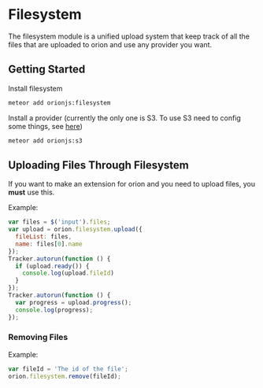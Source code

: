 # Filesystem

The filesystem module is a unified upload system that keep track
of all the files that are uploaded to orion and use any provider
you want.

## Getting Started

Install filesystem

```sh
meteor add orionjs:filesystem
```

Install a provider 
(currently the only one is S3. 
To use S3 need to config some things, see [here](https://github.com/Lepozepo/S3/#create-your-amazon-s3))

```sh
meteor add orionjs:s3
```

## Uploading Files Through Filesystem

If you want to make an extension for orion and
you need to upload files, you **must** use this.

Example:

```js
var files = $('input').files;
var upload = orion.filesystem.upload({
  fileList: files,
  name: files[0].name
});
Tracker.autorun(function () {
  if (upload.ready()) {
    console.log(upload.fileId)
  }
});
Tracker.autorun(function () {
  var progress = upload.progress();
  console.log(progress);
});
```

### Removing Files

Example:

```js
var fileId = 'The id of the file';
orion.filesystem.remove(fileId);
```

